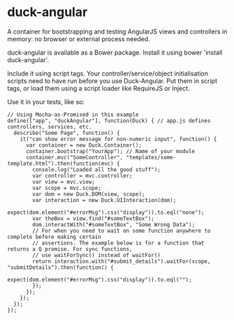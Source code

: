 duck-angular
============

A container for bootstrapping and testing AngularJS views and controllers in memory: no browser or external process needed.

duck-angular is available as a Bower package. Install it using bower 'install duck-angular'.

Include it using script tags. Your controller/service/object initialisation scripts need to have run before you use Duck-Angular. Put them in script tags, or load them using a script loader like RequireJS or Inject.

Use it in your tests, like so:

    // Using Mocha-as-Promised in this example
    define(["app", "duckAngular"], function(Duck) { // app.js defines controllers, services, etc.
      describe("Some Page", function() {
        it("can show error message for non-numeric input", function() {
          var container = new Duck.Container();
          container.bootstrap("YourApp"); // Name of your module
          container.mvc("SomeController", "templates/some-template.html").then(function(mvc) {
            console.log("Loaded all the good stuff");
            var controller = mvc.controller;
            var view = mvc.view;
            var scope = mvc.scope;
            var dom = new Duck.DOM(view, scope);
            var interaction = new Duck.UIInteraction(dom);
            expect(dom.element("#errorMsg").css("display")).to.eql("none");
            var theBox = view.find("#someTextBox");
            dom.interactWith("#someTextBox", "Some Wrong Data");
            // For when you need to wait on some function anywhere to complete before making certain
            // assertions. The example below is for a function that returns a Q promise. For sync functions,
            // use waitForSync() instead of waitFor()
            return interaction.with("#submit_details").waitFor(scope, "submitDetails").then(function() {
                expect(dom.element("#errorMsg").css("display")).to.eql("");
            });
          });
        });
      });
    });
